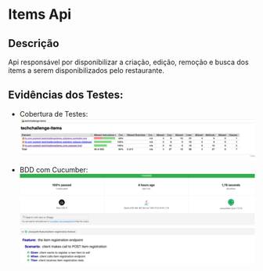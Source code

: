 # Items Api

## Descrição
Api responsável por disponibilizar a criação, edição, remoção e busca dos items a serem disponibilizados pelo restaurante.

## Evidências dos Testes:

- Cobertura de Testes:
![img.png](img.png)

- BDD com Cucumber:
![img_1.png](img_1.png)